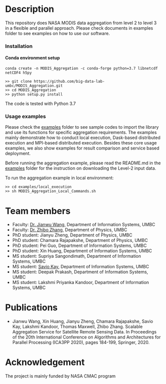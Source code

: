 # Description
This repository does NASA MODIS data aggregation from level 2 to level 3 in a flexible and parallel approach.
Please check documents in examples folder to see examples on how to use our software.

### Installation
#### Conda environment setup
```
conda create -n MODIS_Aggregation -c conda-forge python=3.7 libnetcdf netCDF4 h5py

>> git clone https://github.com/big-data-lab-umbc/MODIS_Aggregation.git
>> cd MODIS_Aggregation
>> python setup.py install
```

The code is tested with Python 3.7

### Usage examples
Please check the [examples](examples) folder to see sample codes to import the library and use its functions for specific aggregation requirements. The examples mainly demonstrate how to conduct local execution, Dask-based distributed execution and MPI-based distributed execution. Besides these core usage examples, we also show examples for result comparison and service based deployment.

Before running the aggregation example, please read the README.md in the [examples](examples) folder for the instruction on downloading the Level-2 input data.

To run the aggregation example in local environment:
```
>> cd examples/local_execution
>> sh MODIS_Aggregation_Local_Commands.sh
```

# Team members
- Faculty: [Dr. Jianwu Wang](https://userpages.umbc.edu/~jianwu/), Department of Information Systems, UMBC
- Faculty: [Dr. Zhibo Zhang](https://physics.umbc.edu/people/faculty/zhang/), Department of Physics, UMBC
- PhD student: Jianyu Zheng, Department of Physics, UMBC
- PhD student: Chamara Rajapakshe, Department of Physics, UMBC
- PhD student: Pei Guo, Department of Information Systems, UMBC
- PhD student: Xin Huang, Department of Information Systems, UMBC
- MS student: Supriya Sangondimath, Department of Information Systems, UMBC
- MS student: [Savio Kay](https://saviokay.com), Department of Information Systems, UMBC
- MS student: Deepak Prakash, Department of Information Systems, UMBC
- MS student: Lakshmi Priyanka Kandoor, Department of Information Systems, UMBC

# Publications
- Jianwu Wang, Xin Huang, Jianyu Zheng, Chamara Rajapakshe, Savio Kay, Lakshmi Kandoor, Thomas Maxwell, Zhibo Zhang. Scalable Aggregation Service for Satellite Remote Sensing Data. In Proceedings of the 20th International Conference on Algorithms and Architectures for Parallel Processing (ICA3PP 2020), pages 184-199, Springer, 2020.

# Acknowledgement
The project is mainly funded by NASA CMAC program
